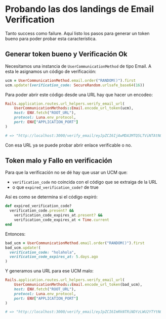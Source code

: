 # Probando las dos landings de Email Verification

Tanto success como failure. Aquí listo los pasos para generar un token bueno para poder probar esta característica.

## Generar token bueno y Verificación Ok

Necesitamos una instancia de `UserCommunicationMethod` de tipo Email. A esta le asignamos un código de verificación:
```ruby
ucm = UserCommunicationMethod.email.order("RANDOM()").first
ucm.update!(verification_code: SecureRandom.urlsafe_base64(16))
```

Para poder abrir este código desde una URL hay que hacer un encodeo:
```ruby
Rails.application.routes.url_helpers.verify_email_url(
	UserCommunicationMethods::Email.encode_url_token(ucm),
	host: ENV.fetch("ROOT_URL"),
	protocol: Luna.env_protocol,
	port: ENV["APPLICATION_PORT"]
)

# => "http://localhost:3000/verify_email/eyJpZCI6IjAwMDA3MTQ5LTViNTAtNGQ0Mi05MDBlLTFlYmFjYTQxZDA1NiIsImNvZGUiOiJMQzJVMnR5OTdLQmt0Uk9RUUxPTjZBIn0="
```

Con esa URL ya se puede probar abrir enlace verificable o no.

## Token malo y Fallo en verificación

Para que la verificación no se dé hay que usar un UCM que:

- `verification_code` no coincida con el código que se extraiga de la URL
- o que `expired_verification_code?` de true

Así es como se determina si el código expiró:
```ruby
def expired_verification_code?
  verification_code.present? &&
    verification_code_expires_at.present? &&
	verification_code_expires_at < Time.current
end
```

Entonces:

```ruby
bad_ucm = UserCommunicationMethod.email.order("RANDOM()").first
bad_ucm.update!(
  verification_code: "holahola",
  verification_code_expires_at: 5.days.ago
)
```

Y generamos una URL para ese UCM malo:
```ruby
Rails.application.routes.url_helpers.verify_email_url(
	UserCommunicationMethods::Email.encode_url_token(bad_ucm),
	host: ENV.fetch("ROOT_URL"),
	protocol: Luna.env_protocol,
	port: ENV["APPLICATION_PORT"]
)

# => "http://localhost:3000/verify_email/eyJpZCI6ImRkNTRiNDYzLWU2YTYtNGYxNC04ODVlLTU1MzVmY2M4YjVkMCIsImNvZGUiOiJ0aTU5a3JlVzdsYVpuelRGbHZJVTRnIn0="
```